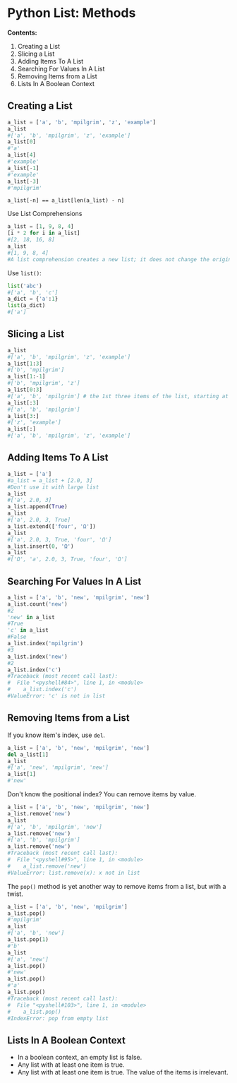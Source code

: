 Python List: Methods
====================

**Contents:**

1.	Creating a List
2.	Slicing a List
3.	Adding Items To A List
4.	Searching For Values In A List
5.	Removing Items from a List
6.	Lists In A Boolean Context

Creating a List
---------------

```python
a_list = ['a', 'b', 'mpilgrim', 'z', 'example']  
a_list
#['a', 'b', 'mpilgrim', 'z', 'example']
a_list[0]
#'a'
a_list[4]
#'example'
a_list[-1]
#'example'
a_list[-3]
#'mpilgrim'
```

`a_list[-n] == a_list[len(a_list) - n]`

Use List Comprehensions

```python
a_list = [1, 9, 8, 4]
[i * 2 for i in a_list]
#[2, 18, 16, 8]
a_list
#[1, 9, 8, 4]
#A list comprehension creates a new list; it does not change the original list.
```

Use `list()`:

```python
list('abc')
#['a', 'b', 'c']
a_dict = {'a':1}
list(a_dict)
#['a']
```

Slicing a List
--------------

```python
a_list
#['a', 'b', 'mpilgrim', 'z', 'example']
a_list[1:3]
#['b', 'mpilgrim']
a_list[1:-1]
#['b', 'mpilgrim', 'z']
a_list[0:3]
#['a', 'b', 'mpilgrim'] # the 1st three items of the list, starting at `a_list[0]`, up to but not including `a_list[3]`
a_list[:3]
#['a', 'b', 'mpilgrim']
a_list[3:]
#['z', 'example']
a_list[:]
#['a', 'b', 'mpilgrim', 'z', 'example']
```

Adding Items To A List
----------------------

```python
a_list = ['a']
#a_list = a_list + [2.0, 3]
#Don't use it with large list
a_list
#['a', 2.0, 3]
a_list.append(True)
a_list
#['a', 2.0, 3, True]
a_list.extend(['four', 'Ω'])
a_list
#['a', 2.0, 3, True, 'four', 'Ω']
a_list.insert(0, 'Ω')
a_list
#['Ω', 'a', 2.0, 3, True, 'four', 'Ω']
```

Searching For Values In A List
------------------------------

```python
a_list = ['a', 'b', 'new', 'mpilgrim', 'new']
a_list.count('new')
#2
'new' in a_list
#True
'c' in a_list
#False
a_list.index('mpilgrim')
#3
a_list.index('new')
#2
a_list.index('c')
#Traceback (most recent call last):
#  File "<pyshell#84>", line 1, in <module>
#    a_list.index('c')
#ValueError: 'c' is not in list
```

Removing Items from a List
--------------------------

If you know item's index, use `del`.

```python
a_list = ['a', 'b', 'new', 'mpilgrim', 'new']
del a_list[1]
a_list
#['a', 'new', 'mpilgrim', 'new']
a_list[1]
#'new'
```

Don't know the positional index? You can remove items by value.

```python
a_list = ['a', 'b', 'new', 'mpilgrim', 'new']
a_list.remove('new')
a_list
#['a', 'b', 'mpilgrim', 'new']
a_list.remove('new')
#['a', 'b', 'mpilgrim']
a_list.remove('new')
#Traceback (most recent call last):
#  File "<pyshell#95>", line 1, in <module>
#    a_list.remove('new')
#ValueError: list.remove(x): x not in list
```

The `pop()` method is yet another way to remove items from a list, but with a twist.

```python
a_list = ['a', 'b', 'new', 'mpilgrim']
a_list.pop()
#'mpilgrim'
a_list
#['a', 'b', 'new']
a_list.pop(1)
#'b'
a_list
#['a', 'new']
a_list.pop()
#'new'
a_list.pop()
#'a'
a_list.pop()
#Traceback (most recent call last):
#  File "<pyshell#103>", line 1, in <module>
#    a_list.pop()
#IndexError: pop from empty list
```

Lists In A Boolean Context
--------------------------

-	In a boolean context, an empty list is false.
-	Any list with at least one item is true.
-	Any list with at least one item is true. The value of the items is irrelevant.
